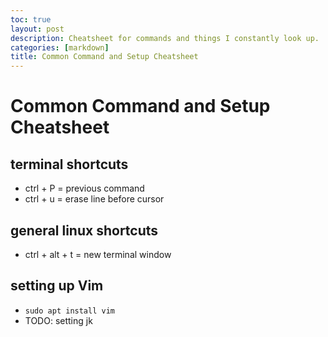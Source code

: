 ```yaml
---
toc: true
layout: post
description: Cheatsheet for commands and things I constantly look up.
categories: [markdown]
title: Common Command and Setup Cheatsheet
---
```

# Common Command and Setup Cheatsheet

## terminal shortcuts

* ctrl + P = previous command
* ctrl + u = erase line before cursor

## general linux shortcuts

* ctrl + alt + t = new terminal window

## setting up Vim

* `sudo apt install vim`
* TODO: setting jk

